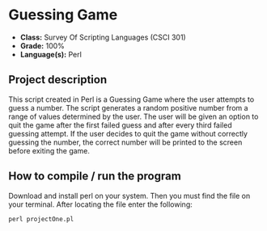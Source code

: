 
Guessing Game
===============

-   **Class:** Survey Of Scripting Languages (CSCI 301)
-   **Grade:** 100%
-   **Language(s):** Perl

## Project description

This script created in Perl is a Guessing Game where the user attempts to guess a number. The script generates a random positive number from a range of values determined by the user. The user will be given an option to quit the game after the first failed guess and after every third failed guessing attempt. If the user decides to quit the game without correctly guessing the number, the correct number will be printed to the screen before exiting the game.

## How to compile / run the program

Download and install perl on your system. Then you must find the file on your terminal. After locating the file enter the following:

```
perl projectOne.pl
```
